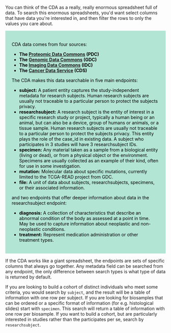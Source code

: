 
You can think of the CDA as a really, really enormous spreadsheet full of data. To search this enormous spreadsheets, you'd want select columns that have data you're interested in, and then filter the rows to only the values you care about. 

<div class="cdanote" style="background-color:#b3e5d5;color:black;padding:20px;">
    
CDA data comes from four sources:
<ul>
<li><b>The <a href="https://proteomic.datacommons.cancer.gov/pdc/"> Proteomic Data Commons</a> (PDC)</b></li>
<li><b>The <a href="https://gdc.cancer.gov/">Genomic Data Commons</a> (GDC)</b></li>
<li><b>The <a href="https://datacommons.cancer.gov/repository/imaging-data-commons">Imaging Data Commons</a> (IDC)</b></li>
<li><b>The <a href="https://dataservice.datacommons.cancer.gov/#/home">Cancer Data Service</a> (CDS)</b></li> 
</ul> 
    
The CDA makes this data searchable in five main endpoints:

<ul>
<li><b>subject:</b> A patient entity captures the study-independent metadata for research subjects. Human research subjects are usually not traceable to a particular person to protect the subjects privacy.</li>
<li><b>researchsubject:</b> A research subject is the entity of interest in a specific research study or project, typically a human being or an animal, but can also be a device, group of humans or animals, or a tissue sample. Human research subjects are usually not traceable to a particular person to protect the subjects privacy. This entity plays the role of the case_id in existing data. A subject who participates in 3 studies will have 3 researchsubject IDs.</li>
<li><b>specimen:</b> Any material taken as a sample from a biological entity (living or dead), or from a physical object or the environment. Specimens are usually collected as an example of their kind, often for use in some investigation.</li>
<li><b>mutation:</b> Molecular data about specific mutations, currently limited to the TCGA-READ project from GDC.</li>
<li><b>file:</b> A unit of data about subjects, researchsubjects, specimens, or their associated information.</li>
</ul>
and two endpoints that offer deeper information about data in the researchsubject endpoint:
<ul>
<li><b>diagnosis:</b> A collection of characteristics that describe an abnormal condition of the body as assessed at a point in time. May be used to capture information about neoplastic and non-neoplastic conditions.</li>
<li><b>treatment:</b> Represent medication administration or other treatment types.</li>
</ul>
</div>


If the CDA works like a giant spreadsheet, the endpoints are sets of specific columns that always go together. Any metadata field can be searched from any endpoint, the only difference between search types is what type of data is returned by default. 

If you are looking to build a cohort of distinct individuals who meet some criteria, you would search by `subject`, and the result will be a table of information with one row per subject. If you are looking for biosamples that can be ordered or a specific format of information (for e.g. histological slides) start with `specimen`. This search will return a table of information with one row per biosample. If you want to build a cohort, but are particularly interested in studies rather than the participates per se, search by `researchsubject`. 